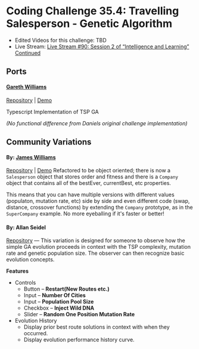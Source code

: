 # Coding Challenge 35.4: Travelling Salesperson - Genetic Algorithm
* Edited Videos for this challenge: TBD
* Live Stream: [Live Stream #90: Session 2 of “Intelligence and Learning” Continued](https://www.youtube.com/watch?v=NCvdjnN9UfI)

## Ports

#### [Gareth Williams](https://github.com/gaweph) 
[Repository](https://github.com/Gaweph/p5-live-examples/tree/master/CodingChallenges/CC_35.4_TSP_GA_TypeScript) | [Demo](https://gaweph.github.io/p5-live-examples/CodingChallenges/CC_35.4_TSP_GA_TypeScript/)

Typescript Implementation of TSP GA

_(No functional difference from Daniels original challenge implementation)_

## Community Variations

#### By: [James Williams](https://github.com/strangecyan)
[Repository](https://github.com/strangecyan/TravellingSalesperson/) | [Demo](https://strangecyan.github.io/TravellingSalesperson/)
Refactored to be object oriented; there is now a `Salesperson` object that stores order and fitness and there is a `Company` object that contains all of the bestEver, currentBest, etc properties.

This means that you can have multiple versions with different values (populaton, mutation rate, etc) side by side and even different code (swap, distance, crossover functions) by extending the `Company` prototype, as in the `SuperCompany` example. No more eyeballing if it's faster or better!

#### By: Allan Seidel
[Repository](https://github.com/akseidel/03_TSP_GA_CROSSOVER_AKS) &mdash;
This variation is designed for someone to observe how the simple GA evolution proceeds in context with the TSP complexity, mutation rate and genetic population size. The observer can then recognize basic evolution concepts.

**Features**

* Controls
  * Button &ndash; **Restart(New Routes etc.)**
  * Input &ndash; **Number Of Cities**
  * Input &ndash; **Population Pool Size**
  * Checkbox &ndash; **Inject Wild DNA**
  * Slider &ndash; **Random One Position Mutation Rate**
* Evolution History
  * Display prior best route solutions in context with when they occurred.
  * Display evolution performance history curve.
